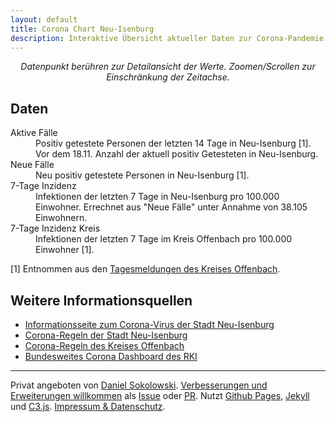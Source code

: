 ```yaml
---
layout: default
title: Corona Chart Neu-Isenburg
description: Interaktive Übersicht aktueller Daten zur Corona-Pandemie in Neu-Isenburg.
---
```


<div id="chart"></div>

<i style="display: block; text-align: center;" aria-hidden="true">Datenpunkt berühren zur Detailansicht der Werte. Zoomen/Scrollen zur Einschränkung der Zeitachse.</i>

## Daten

<dl>
	<dt>Aktive Fälle</dt>
	<dd>Positiv getestete Personen der letzten 14 Tage in Neu-Isenburg [1]. Vor dem 18.11. Anzahl der aktuell positiv Getesteten in Neu-Isenburg.</dd>
	<dt>Neue Fälle</dt>
	<dd>Neu positiv getestete Personen in Neu-Isenburg [1].</dd>
	<dt>7-Tage Inzidenz</dt>
	<dd>Infektionen der letzten 7 Tage in Neu-Isenburg pro 100.000 Einwohner. Errechnet aus "Neue Fälle" unter Annahme von 38.105 Einwohnern.</dd>
	<dt>7-Tage Inzidenz Kreis</dt>
	<dd>Infektionen der letzten 7 Tage im Kreis Offenbach pro 100.000 Einwohner [1].</dd>
</dl>

[1] Entnommen aus den [Tagesmeldungen des Kreises Offenbach](https://www.kreis-offenbach.de/Themen/Gesundheit-Verbraucher-schutz/akut/Corona/Corona-Entwicklung/).

## Weitere Informationsquellen

* [Informationsseite zum Corona-Virus der Stadt Neu-Isenburg](https://neu-isenburg.de/buergerservice/rathauspresse/news-zum-corona-virus/)
* [Corona-Regeln der Stadt Neu-Isenburg](https://neu-isenburg.de/fileadmin/user_upload/Buergerservice/Rathauspresse/covid/201207_corona-regeln-N-I.pdf)
* [Corona-Regeln des Kreises Offenbach](https://neu-isenburg.de/fileadmin/user_upload/Buergerservice/Rathauspresse/covid/201201_corona-regeln_KrOf.pdf)
* [Bundesweites Corona Dashboard des RKI](https://experience.arcgis.com/experience/478220a4c454480e823b17327b2bf1d4)

<hr />

Privat angeboten von [Daniel Sokolowski](https://dsoko.de). [Verbesserungen und Erweiterungen willkommen](https://github.com/DSoko2/Corona-NI#Contributing) als [Issue](https://github.com/DSoko2/Corona-NI/issues) oder [PR](https://github.com/DSoko2/Corona-NI/pulls). Nutzt [Github Pages](https://pages.github.com/), [Jekyll](https://jekyllrb.com/) und [C3.js](https://c3js.org). [Impressum & Datenschutz](impressum-datenschutz.html).

<!-- Load c3.css -->
<link href="assets/c3.min.css" rel="stylesheet">

<!-- Load d3.js and c3.js -->
<script src="assets/d3.min.js" charset="utf-8"></script>
<script src="assets/c3.min.js"></script>
<script type="text/javascript">
	const chart = c3.generate({
	    bindto: '#chart',
	    size: {
			height: 580,
	    },
	    data: {
	    	x: 'date',
	    	xFormat: '%d\.%m\.%Y',
	    	columns: [],
	    	axes: {
	    		'Neue Fälle': 'y2'
	    	},
		    types: {
		    	'Neue Fälle': 'bar'
		    },
		    colors: {
		    	// https://learnui.design/tools/data-color-picker.html#palette
		    	'Neue Fälle': '#FDA',
		    	'Aktive Fälle': '#ffa600',
		    	'7-Tage Inzidenz': '#bc5090',
		    	'7-Tage Inzidenz Kreis': '#003f5c',
			},
	    },
	    axis: {
	        x: {
	            type: 'timeseries',
	            tick: {
	                format: '%d.%m.%y',
                    fit:true,
                    culling: {
                        max: window.innerWidth > 500 ? 8 : 5
                    }
	            }
		    },
	        y2: {
	            show: true
	        }
   		},
	    subchart: {
	        show: true
	    },
	    zoom: {
	        enabled: true
	    }
	});

	const population = 38105; // Wikipedia as of 31.12.2019

	const request = new XMLHttpRequest();
	request.open('GET', 'data-kreis-offenbach.json');
	request.responseType = 'json';
	request.send();
	request.onload = function() {
		const data = request.response;
		const date = ['date'].concat(data.map(v => v['date']));
		const activeCases = ['Aktive Fälle'].concat(data.map(v => v['activeCasesNI']));
		const newCasesNI = ['Neue Fälle'].concat(data.map(v => v['newCasesNI']));
		const sevenDaysIncidenceKO = ['7-Tage Inzidenz Kreis'].concat(data.map(v => v['sevenDaysIncidenceKO']));
		const activeCasesKO = ['Aktive Fälle Kreis'].concat(data.map(v => v['activeCasesKO']));

		const sevenDaysInfectionsNI = ['7-Tage Infektionen', null, null, null, null, null, null].concat(
			[...Array(Math.max(0, newCasesNI.length - 6)).keys()]
				.map(firstDay => newCasesNI.slice(firstDay+1,firstDay+8)
				.reduce((sum, summand) => sum + summand, 0)));
		const sevenDaysIncidenceNI = ['7-Tage Inzidenz'].concat(sevenDaysInfectionsNI.slice(1)
			.map(v => v === null ? null : Number(100000.0 * v / population).toFixed(1)));

		chart.load({
			columns: [date, activeCases, newCasesNI, sevenDaysIncidenceNI, sevenDaysIncidenceKO]
		});

		// Screen reader accessibility
		const dataPointEventTarget = document.querySelector('.c3-event-rect');
		const chartSvg = document.querySelector('#chart > svg');
		const chartDataPoints = Array.from(document.querySelectorAll('#chart .c3-axis.c3-axis-x .tick'));
		const chartIrrelevantAccessibilityTreeNodes = Array.from(document.querySelectorAll('#chart > svg > * > :not(.c3-axis-x), #chart > svg > * > :not(.c3-axis), #chart > svg > * > .c3-axis-x.c3-axis > :not(.tick)'));
		const chartTooltip = document.querySelector('#chart .c3-tooltip-container');

		chartSvg.setAttribute('role', 'graphics-document document');
		chartSvg.setAttribute('aria-label', 'Diagramm täglicher Daten zu Corona in Neu-Isenburg');
		chartIrrelevantAccessibilityTreeNodes.forEach(node => node.setAttribute('aria-hidden', 'true'));
		chartTooltip.setAttribute('id', 'chart-tooltip');
		chartTooltip.setAttribute('aria-hidden', 'true');

		chartDataPoints.forEach((node, index) => {
				node.setAttribute('tabindex', 0);
				node.setAttribute('role', 'graphics-symbol img');
				node.setAttribute('aria-describedby', 'chart-tooltip');
				node.addEventListener('focus', d => {
					const tickClientRect = d.target.getBoundingClientRect();
					const mouseMoveEvent = document.createEvent("MouseEvents");
					mouseMoveEvent.initMouseEvent(
						"mousemove", //event type : click, mousedown, mouseup, mouseover, mousemove, mouseout.  
						true, //canBubble
						false, //cancelable
						window, //event's AbstractView : should be window 
						1, // detail : Event's mouse click count 
						window.screenX + tickClientRect.left + tickClientRect.width / 2, // screenX
						window.screenY + tickClientRect.top - 20, // screenY
						tickClientRect.left + tickClientRect.width / 2, // clientX
						tickClientRect.top - 20, // clientY
						false, // ctrlKey
						false, // altKey
						false, // shiftKey
						false, // metaKey 
						0, // button : 0 = click, 1 = middle button, 2 = right button  
						null // relatedTarget : Only used with some event types (e.g. mouseover and mouseout). In other cases, pass null.
					);
					dataPointEventTarget.dispatchEvent(mouseMoveEvent);
				});
			});
	}
</script>

